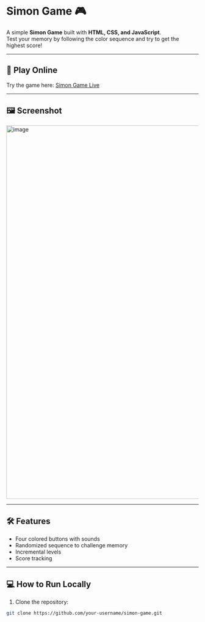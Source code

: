 # Simon Game 🎮

A simple **Simon Game** built with **HTML, CSS, and JavaScript**.  
Test your memory by following the color sequence and try to get the highest score!

---

## 🔗 Play Online
Try the game here: [Simon Game Live]((https://6hates9.github.io/SIMON-GAME/))

---

## 🖼 Screenshot
<img width="1919" height="977" alt="image" src="https://github.com/user-attachments/assets/ecd90e7d-9714-4693-82cd-a4a63b565831" />

---

## 🛠 Features
- Four colored buttons with sounds
- Randomized sequence to challenge memory
- Incremental levels
- Score tracking

---

## 💻 How to Run Locally
1. Clone the repository:
```bash
git clone https://github.com/your-username/simon-game.git
